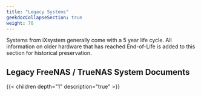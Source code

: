 ```yaml
---
title: "Legacy Systems"
geekdocCollapseSection: true
weight: 70
---
```


Systems from iXsystem generally come with a 5 year life cycle.
All information on older hardware that has reached End-of-Life is added to this section for historical preservation.

<div class="noprint">

## Legacy FreeNAS / TrueNAS System Documents

{{< children depth="1" description="true" >}}

</div>